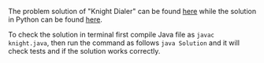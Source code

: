 The problem solution of "Knight Dialer" can be found [here](https://leetcode.com/problems/knight-dialer/) while the solution in Python can be found [here](https://github.com/aurimas13/Solutions-To-Problems/blob/main/LeetCode/Java%20Solutions/Knight%20Dialer/knight.java).

To check the solution in terminal first compile Java file as `javac knight.java`, then run the command as follows `java Solution` and it will check tests and if the solution works correctly.